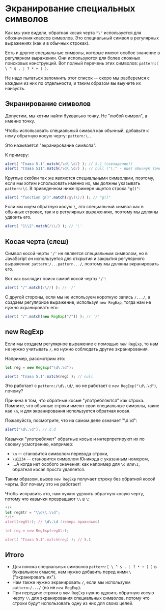 
# Экранирование специальных символов

Как мы уже видели, обратная косая черта `"\"` используется для обозначения классов символов. Это специальный символ в регулярных выражениях (как и в обычных строках).

Есть и другие специальные символы, которые имеют особое значение в регулярном выражении. Они используются для более сложных поисковых конструкций. Вот полный перечень этих символов: `pattern:[ \ ^ $ . | ? * + ( )`.

Не надо пытаться запомнить этот список -- скоро мы разберемся с каждым из них по отдельности, и таким образом вы выучите их наизусть.

## Экранирование символов

Допустим, мы хотим найти буквально точку. Не "любой символ", а именно точку.

Чтобы использовать специальный символ как обычный, добавьте к нему обратную косую черту: `pattern:\.`.

Это называется "экранирование символа".

К примеру:
```js run
alert( "Глава 5.1".match(/\d\.\d/) ); // 5.1 (совпадение!)
alert( "Глава 511".match(/\d\.\d/) ); // null ("\." - ищет обычную точку)
```

Круглые скобки так же являются специальными символами, поэтому, если мы хотим использовать именно их, мы должны указывать `pattern:\(`. В приведенном ниже примере ищется строка `"g()"`:

```js run
alert( "function g()".match(/g\(\)/) ); // "g()"
```

Если мы ищем обратную косую `\`, это специальный символ как в обычных строках, так и в регулярных выражениях, поэтому мы должны удвоить его.

```js run
alert( "1\\2".match(/\\/) ); // '\'
```

## Косая черта (слеш)

Символ косой черты `'/'` не является специальным символом, но в JavaScript он используется для открытия и закрытия регулярного выражения: `pattern:/...pattern.../`, поэтому мы должны экранировать его.

Вот как выглядит поиск самой косой черты `'/'`:

```js run
alert( "/".match(/\//) ); // '/'
```

С другой стороны, если мы не используем короткую запись `/.../`, а создаем регулярное выражение, используя `new RegExp`, тогда нам не нужно экранировать его:

```js run
alert( "/".match(new RegExp("/")) ); // '/'
```

## new RegExp

Если мы создаем регулярное выражение с помощью `new RegExp`, то нам не нужно учитывать `/`, но нужно соблюдать другие экранирования.

Например, рассмотрим это:

```js run
let reg = new RegExp("\d\.\d");

alert( "Глава 5.1".match(reg) ); // null
```

Это работает с `pattern:/\d\.\d/`, но не работает с `new RegExp("\d\.\d")`, почему?

Причина в том, что обратные косые "употребляются" как строка. Помните, что обычные строки имеют свои специальные символы, такие как `\n`, и для экранирования используется обратная косая.

Пожалуйста, посмотрите, что на самом деле означает "\d\.\d":

```js run
alert("\d\.\d"); // d.d
```

Кавычки "употребляют" обратные косые и интерпретируют их по своему усмотрению, например:

- `\n` -- становится символом перевода строки,
- `\u1234` -- становится символом Юникода с указанным номером,
- ...А когда нет особого значения: как например для `\d` или`\z`, обратная косая просто удаляется.

Таким образом, вызов `new RegExp` получает строку без обратной косой черты. Вот почему это не работает!

Чтобы исправить это, нам нужно удвоить обратную косую черту, потому что кавычки превращают `\\` в `\`:

```js run
*!*
let regStr = "\\d\\.\\d";
*/!*
alert(regStr); // \d\.\d (теперь правильно)

let reg = new RegExp(regStr);

alert( "Глава 5.1".match(reg) ); // 5.1
```

## Итого

- Для поиска специальных символов `pattern:[ \ ^ $ . | ? * + ( )` в буквальном смысле, нам нужно добавить перед ними `\` ("экранировать их").
- Нам также нужно экранировать `/`, если мы используем `pattern:/.../` (но не `new RegExp`).
- При передаче строки в `new RegExp` нужно удвоить обратную косую черту `\\` для экранирования специальных символов, потому что строки будут использовать одну из них для своих целей.
